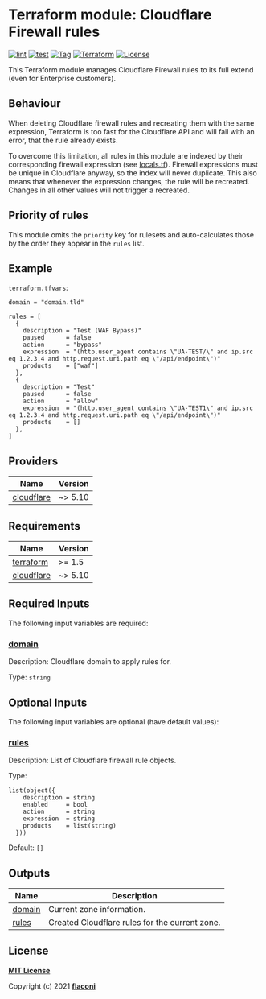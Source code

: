 # Terraform module: Cloudflare Firewall rules

[![lint](https://github.com/flaconi/terraform-cloudflare-firewall/workflows/lint/badge.svg)](https://github.com/flaconi/terraform-cloudflare-firewall/actions?query=workflow%3Alint)
[![test](https://github.com/flaconi/terraform-cloudflare-firewall/workflows/test/badge.svg)](https://github.com/flaconi/terraform-cloudflare-firewall/actions?query=workflow%3Atest)
[![Tag](https://img.shields.io/github/tag/flaconi/terraform-cloudflare-firewall.svg)](https://github.com/flaconi/terraform-cloudflare-firewall/releases)
[![Terraform](https://img.shields.io/badge/Terraform--registry-cloudflare--firewall-brightgreen.svg)](https://registry.terraform.io/modules/flaconi/firewall/cloudflare/)
[![License](https://img.shields.io/badge/license-MIT-blue.svg)](https://opensource.org/licenses/MIT)

This Terraform module manages Cloudflare Firewall rules to its full extend (even for Enterprise customers).


## Behaviour

When deleting Cloudflare firewall rules and recreating them with the same expression, Terraform is too fast for the Cloudflare API and will fail with an error, that the rule already exists.

To overcome this limitation, all rules in this module are indexed by their corresponding firewall expression (see [locals.tf](locals.tf)). Firewall expressions must be unique in Cloudflare anyway, so the index will never duplicate.
This also means that whenever the expression changes, the rule will be recreated. Changes in all other values will not trigger a recreated.


## Priority of rules

This module omits the `priority` key for rulesets and auto-calculates those by the order they appear in the `rules` list.


## Example

`terraform.tfvars`:
```hcl
domain = "domain.tld"

rules = [
  {
    description = "Test (WAF Bypass)"
    paused      = false
    action      = "bypass"
    expression  = "(http.user_agent contains \"UA-TEST/\" and ip.src eq 1.2.3.4 and http.request.uri.path eq \"/api/endpoint\")"
    products    = ["waf"]
  },
  {
    description = "Test"
    paused      = false
    action      = "allow"
    expression  = "(http.user_agent contains \"UA-TEST1\" and ip.src eq 1.2.3.4 and http.request.uri.path eq \"/api/endpoint\")"
    products    = []
  },
]
```
<!-- TFDOCS_HEADER_START -->


<!-- TFDOCS_HEADER_END -->

<!-- TFDOCS_PROVIDER_START -->
## Providers

| Name | Version |
|------|---------|
| <a name="provider_cloudflare"></a> [cloudflare](#provider\_cloudflare) | ~> 5.10 |

<!-- TFDOCS_PROVIDER_END -->

<!-- TFDOCS_REQUIREMENTS_START -->
## Requirements

| Name | Version |
|------|---------|
| <a name="requirement_terraform"></a> [terraform](#requirement\_terraform) | >= 1.5 |
| <a name="requirement_cloudflare"></a> [cloudflare](#requirement\_cloudflare) | ~> 5.10 |

<!-- TFDOCS_REQUIREMENTS_END -->

<!-- TFDOCS_INPUTS_START -->
## Required Inputs

The following input variables are required:

### <a name="input_domain"></a> [domain](#input\_domain)

Description: Cloudflare domain to apply rules for.

Type: `string`

## Optional Inputs

The following input variables are optional (have default values):

### <a name="input_rules"></a> [rules](#input\_rules)

Description: List of Cloudflare firewall rule objects.

Type:

```hcl
list(object({
    description = string
    enabled     = bool
    action      = string
    expression  = string
    products    = list(string)
  }))
```

Default: `[]`

<!-- TFDOCS_INPUTS_END -->

<!-- TFDOCS_OUTPUTS_START -->
## Outputs

| Name | Description |
|------|-------------|
| <a name="output_domain"></a> [domain](#output\_domain) | Current zone information. |
| <a name="output_rules"></a> [rules](#output\_rules) | Created Cloudflare rules for the current zone. |

<!-- TFDOCS_OUTPUTS_END -->


## License

**[MIT License](LICENSE)**

Copyright (c) 2021 **[flaconi](https://github.com/flaconi)**
